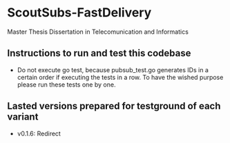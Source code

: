 # ScoutSubs-FastDelivery
Master Thesis Dissertation in Telecomunication and Informatics

## Instructions to run and test this codebase
- Do not execute go test, because pubsub_test.go generates IDs in a certain order if executing the tests in a row. To have the wished purpose please run these tests one by one.

## Lasted versions prepared for testground of each variant
- v0.1.6: Redirect
